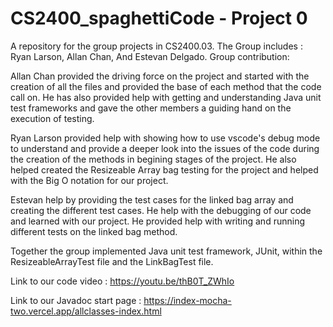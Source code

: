 # CS2400_spaghettiCode - Project 0
A repository for the group projects in CS2400.03. The Group includes : Ryan Larson, Allan Chan, And Estevan Delgado. 
Group contribution: 

Allan Chan provided the driving force on the project and started with the creation of all the files and provided the base of each method that the code call on. He has also 
provided help with getting and understanding Java unit test frameworks and gave the other members a guiding hand on the execution of testing.

Ryan Larson provided help with showing how to use vscode's debug mode to understand and provide a deeper look into the issues of the code during the creation of the methods
in begining stages of the project. He also helped created the Resizeable Array bag testing for the project and helped with the Big O notation for our project.

Estevan help by providing the test cases for the linked bag array and creating the different test cases. He help with the debugging of our code and learned with our project.
He provided help with writing and running different tests on the linked bag method.

Together the group implemented Java unit test framework, JUnit, within the ResizeableArrayTest file and the LinkBagTest file. 

Link to our code video : https://youtu.be/thB0T_ZWhIo

Link to our Javadoc start page : https://index-mocha-two.vercel.app/allclasses-index.html
